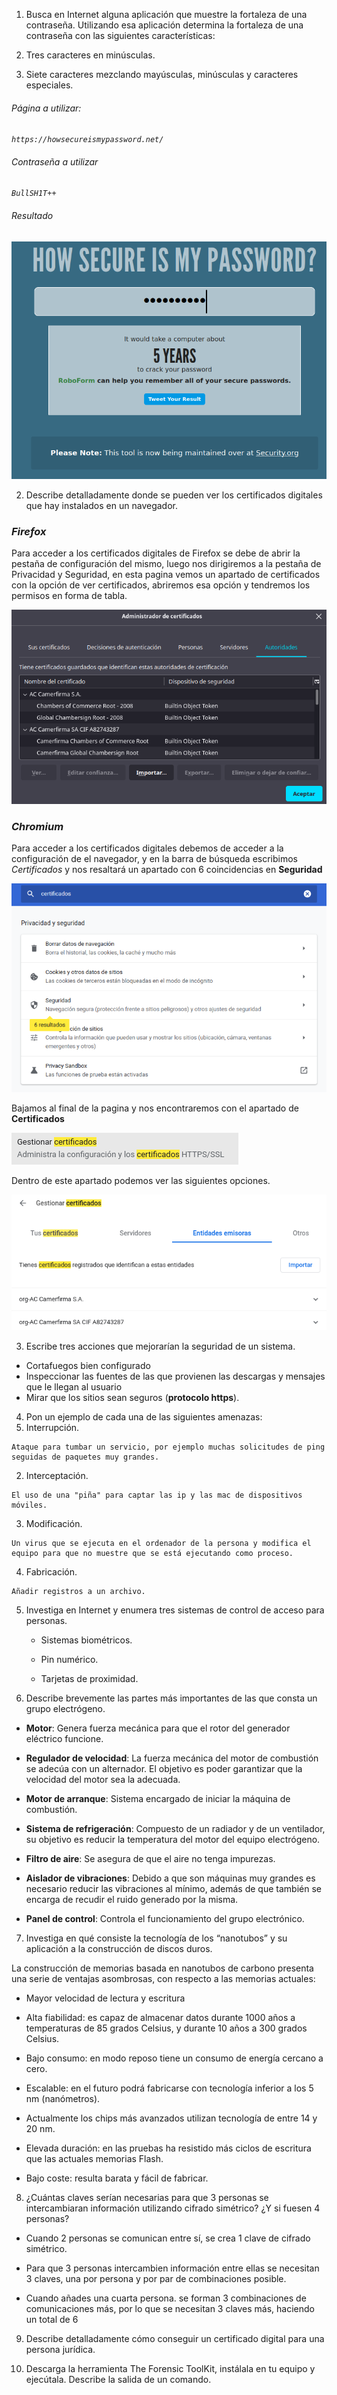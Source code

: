 1. Busca en Internet alguna aplicación que muestre la fortaleza de una contraseña. Utilizando esa aplicación determina la fortaleza de una contraseña con las siguientes características:

1. Tres caracteres en minúsculas.
2. Siete caracteres mezclando mayúsculas, minúsculas y caracteres especiales.

###### Página a utilizar:

*`https://howsecureismypassword.net/`*

###### Contraseña a utilizar

*`BullSH1T++`*

###### Resultado

![passwd](./img/001.png)

2. Describe detalladamente donde se pueden ver los certificados digitales que hay instalados en un navegador.

### ***Firefox***

Para acceder a los certificados digitales de Firefox se debe de abrir la pestaña de configuración del mismo, luego nos dirigiremos a la pestaña de Privacidad y Seguridad, en esta pagina vemos un apartado de certificados con la opción de ver certificados, abriremos esa opción y tendremos los permisos en forma de tabla.

![certif](./img/002.png)

### ***Chromium***

Para acceder a los certificados digitales debemos de acceder a la configuración de el navegador, y en la barra de búsqueda escribimos *Certificados* y nos resaltará un apartado con 6 coincidencias en **Seguridad**

![certif](./img/003.png)

Bajamos al final de la pagina y nos encontraremos con el apartado de **Certificados**

![certif](./img/004.png)

Dentro de este apartado podemos ver las siguientes opciones.

![certif](./img/005.png)

3. Escribe tres acciones que mejorarían la seguridad de un sistema.

* Cortafuegos bien configurado
* Inspeccionar las fuentes de las que provienen las descargas y mensajes que le llegan al usuario
* Mirar que los sitios sean seguros (**protocolo https**).

4. Pon un ejemplo de cada una de las siguientes amenazas:
  1.  Interrupción.

    Ataque para tumbar un servicio, por ejemplo muchas solicitudes de ping seguidas de paquetes muy grandes.

  2.  Interceptación.

    El uso de una "piña" para captar las ip y las mac de dispositivos móviles.

  3.  Modificación.

    Un virus que se ejecuta en el ordenador de la persona y modifica el equipo para que no muestre que se está ejecutando como proceso.

  4.  Fabricación.

    Añadir registros a un archivo.

5. Investiga en Internet y enumera tres sistemas de control de acceso para personas.

    * Sistemas biométricos.

    * Pin numérico.

    * Tarjetas de proximidad.

6. Describe brevemente las partes más importantes de las que consta un grupo electrógeno.

* **Motor**: Genera fuerza mecánica para que el rotor del generador eléctrico funcione.

* **Regulador de velocidad**: La fuerza mecánica del motor de combustión se adecúa con un alternador. El objetivo es poder garantizar que la velocidad del motor sea la adecuada.

* **Motor de arranque**: Sistema encargado de iniciar la máquina de combustión.

* **Sistema de refrigeración**: Compuesto de un radiador y de un ventilador, su objetivo es reducir la temperatura del motor del equipo electrógeno.

* **Filtro de aire**: Se asegura de que el aire no tenga impurezas.

* **Aislador de vibraciones**: Debido a que son máquinas muy grandes es necesario reducir las vibraciones al mínimo, además de que también se encarga de recudir el ruido generado por la misma.

* **Panel de control**: Controla el funcionamiento del grupo electrónico.

7. Investiga en qué consiste la tecnología de los “nanotubos” y su aplicación a la construcción de discos duros.

La construcción de memorias basada en nanotubos de carbono presenta una serie de ventajas asombrosas, con respecto a las memorias actuales:

  * Mayor velocidad de lectura y escritura

  * Alta fiabilidad: es capaz de almacenar datos durante 1000 años a temperaturas de 85 grados Celsius, y durante 10 años a 300 grados Celsius.

  * Bajo consumo: en modo reposo tiene un consumo de energía cercano a cero.

  * Escalable: en el futuro podrá fabricarse con tecnología inferior a los 5 nm (nanómetros).

  * Actualmente los chips más avanzados utilizan tecnología de entre 14 y 20 nm.

  * Elevada duración: en las pruebas ha resistido más ciclos de escritura que las actuales memorias Flash.

  * Bajo coste: resulta barata y fácil de fabricar.

8. ¿Cuántas claves serían necesarias para que 3 personas se intercambiaran información utilizando cifrado simétrico? ¿Y si fuesen 4 personas?

* Cuando 2 personas se comunican entre sí, se crea 1 clave de cifrado simétrico.

* Para que 3 personas intercambien información entre ellas se necesitan 3 claves, una por persona y por par de combinaciones posible.

* Cuando añades una cuarta persona. se forman 3 combinaciones de comunicaciones más, por lo que se necesitan 3 claves más, haciendo un total de 6  

9. Describe detalladamente cómo conseguir un certificado digital para una persona jurídica.



10. Descarga la herramienta The Forensic ToolKit, instálala en tu equipo y ejecútala. Describe la salida de un comando.
